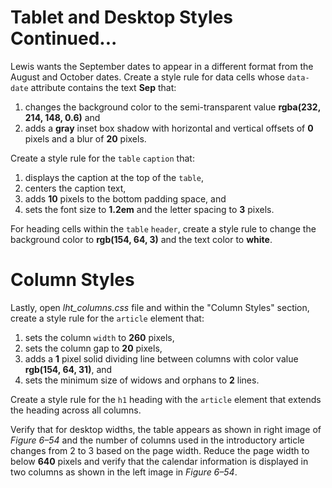 # Tablet and Desktop Styles Continued...

Lewis wants the September dates to appear in a different format from the August and October dates. Create a style rule for data cells whose `data-date` attribute contains the text **Sep** that:
1. changes the background color to the semi-transparent value **rgba(232, 214, 148, 0.6)** and
2. adds a **gray** inset box shadow with horizontal and vertical offsets of **0** pixels and a blur of **20** pixels.

Create a style rule for the `table` `caption` that:
1. displays the caption at the top of the `table`,
2. centers the caption text,
3. adds **10** pixels to the bottom padding space, and
4. sets the font size to **1.2em** and the letter spacing to **3** pixels.

For heading cells within the `table` `header`, create a style rule to change the background color to **rgb(154, 64, 3)** and the text color to **white**.

# Column Styles

Lastly, open *lht_columns.css* file and within the "Column Styles" section, create a style rule for the `article` element that:
1. sets the column `width` to **260** pixels,
2. sets the column gap to **20** pixels,
3. adds a **1** pixel solid dividing line between columns with color value **rgb(154, 64, 31)**, and
4. sets the minimum size of widows and orphans to **2** lines. 

Create a style rule for the `h1` heading with the `article` element that extends the heading across all columns.

Verify that for desktop widths, the table appears as shown in right image of *Figure 6–54* and the number of columns used in the introductory article changes from 2 to 3 based on the page width. Reduce the page width to below **640** pixels and verify that the calendar information is displayed in two columns as shown in the left image in *Figure 6–54*.


